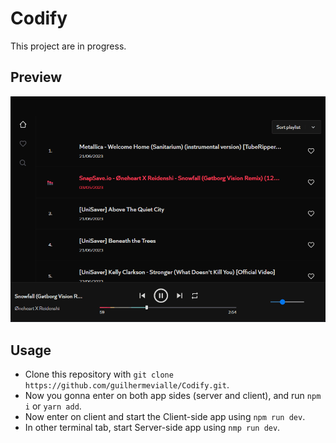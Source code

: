 # Codify

This project are in progress.

## Preview

![Codify preview](./client/preview/codify_preview.gif)

## Usage
 - Clone this repository with `git clone https://github.com/guilhermevialle/Codify.git`.
 - Now you gonna enter on both app sides (server and client), and run `npm i` or `yarn add`.
 - Now enter on client and start the Client-side app using `npm run dev`.
 - In other terminal tab, start Server-side app using `nmp run dev`.
